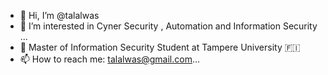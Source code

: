 - 👋 Hi, I’m @talalwas
- 👀 I’m interested in Cyner Security , Automation and Information Security ...
- 🌱  Master of Information Security Student at Tampere University 🇫🇮
- 📫 How to reach me: talalwas@gmail.com...

<!---
talalwas/talalwas is a ✨ special ✨ repository because its `README.md` (this file) appears on your GitHub profile.
You can click the Preview link to take a look at your changes.
--->
